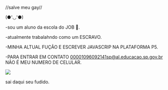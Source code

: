 //salve meu gay//

(●'◡'●)

-sou um aluno da escola do JOB 🍑.  

-atualmente trabalahndo como um ESCRAVO.

-MINHA ALTUAL FUÇÃO E ESCREVER JAVASCRIP NA PLATAFORMA P5.

-PARA ENTRAR EM CONTATO 00001096092141sp@al.educacao.sp.gov.br NÃO É MEU NUMERO DE CELULAR.

![](https://media1.tenor.com/m/DuThn51FjPcAAAAC/nerd-emoji-nerd.gif)

sai daqui seu fudido.

